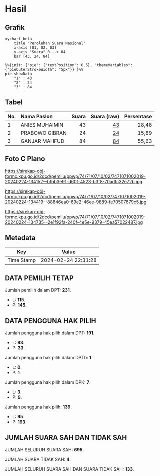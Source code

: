# Hasil

## Grafik

```mermaid
xychart-beta
    title "Perolehan Suara Nasional"
    x-axis [01, 02, 03]
    y-axis "Suara" 0 --> 84
    bar [43, 24, 84]
```

```mermaid
%%{init: {"pie": {"textPosition": 0.5}, "themeVariables": {"pieOuterStrokeWidth": "5px"}} }%%
pie showData
    "1" : 43
    "2" : 24
    "3" : 84
```

## Tabel

| No. | Nama Paslon    | Suara | Suara (raw) | Persentase |
|:--- |:-------------- | -----:| -----------:| ----------:|
| 1   | ANIES MUHAIMIN | 43    | [43][p-1]   | 28,48      |
| 2   | PRABOWO GIBRAN | 24    | [24][p-2]   | 15,89      |
| 3   | GANJAR MAHFUD  | 84    | [84][p-3]   | 55,63      |


[p-1]: https://github.com/gigit-pemilu/pemilu-2024/blob/main/pilpres/hitung-suara/sub/74-sulawesi-tenggara/sub/71-kota-kendari/sub/07-wua-wua/sub/1002-bonggoeya/sub/019-tps/sub/paslon-1.txt
[p-2]: https://github.com/gigit-pemilu/pemilu-2024/blob/main/pilpres/hitung-suara/sub/74-sulawesi-tenggara/sub/71-kota-kendari/sub/07-wua-wua/sub/1002-bonggoeya/sub/019-tps/sub/paslon-2.txt
[p-3]: https://github.com/gigit-pemilu/pemilu-2024/blob/main/pilpres/hitung-suara/sub/74-sulawesi-tenggara/sub/71-kota-kendari/sub/07-wua-wua/sub/1002-bonggoeya/sub/019-tps/sub/paslon-3.txt

## Foto C Plano

https://sirekap-obj-formc.kpu.go.id/2dcd/pemilu/ppwp/74/71/07/10/02/7471071002019-20240224-134152--bfbb3e91-d60f-4523-b3f8-70adfc32e72b.jpg

https://sirekap-obj-formc.kpu.go.id/2dcd/pemilu/ppwp/74/71/07/10/02/7471071002019-20240224-134419--88846ea0-69e2-46ee-9889-fe70507679c5.jpg

https://sirekap-obj-formc.kpu.go.id/2dcd/pemilu/ppwp/74/71/07/10/02/7471071002019-20240224-134735--2e1f92fa-240f-4e5e-9379-45ea57022487.jpg


## Metadata

| Key        | Value               |
| ---------- | ------------------- |
| Time Stamp | 2024-02-24 22:31:28 |


## DATA PEMILIH TETAP

Jumlah pemilih dalam DPT: **231**.
 * L: **115**.
 * P: **145**.

## DATA PENGGUNA HAK PILIH

Jumlah pengguna hak pilih dalam DPT: **191**.
 * L: **93**.
 * P: **33**.

Jumlah pengguna hak pilih dalam DPTb: **1**.
 * L: **0**.
 * P: **1**.

Jumlah pengguna hak pilih dalam DPK: **7**.
 * L: **3**.
 * P: **9**.

Jumlah pengguna hak pilih: **139**.
 * L: **95**.
 * P: **193**.

## JUMLAH SUARA SAH DAN TIDAK SAH

JUMLAH SELURUH SUARA SAH: **695**.

JUMLAH SUARA TIDAK SAH: **4**.

JUMLAH SELURUH SUARA SAH DAN SUARA TIDAK SAH: **133**.


